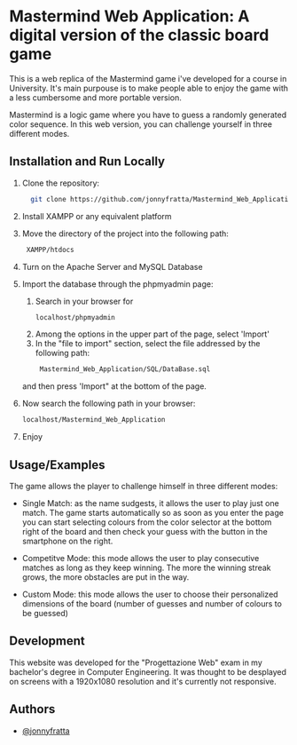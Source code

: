 
# Mastermind Web Application: A digital version of the classic board game

This is a web replica of the Mastermind game i've developed for a course in University. It's main purpouse is to make people able to enjoy the game with a less cumbersome and more portable version.

Mastermind is a logic game where you have to guess a randomly generated color sequence. In this web version, you can challenge yourself in three different modes.

## Installation and Run Locally
1. Clone the repository:
    ```sh
      git clone https://github.com/jonnyfratta/Mastermind_Web_Application.git
    ```

2. Install XAMPP or any equivalent platform

3. Move the directory of the project into the following path:
   ```sh
    XAMPP/htdocs
    ```

4. Turn on the Apache Server and MySQL Database  

5. Import the database through the phpmyadmin page:
    1. Search in your browser for     
        ```sh
        localhost/phpmyadmin
        ```
    2. Among the options in the upper part of the page, select 'Import'
    3. In the "file to import" section, select the file addressed by the following path: 
       ```sh
        Mastermind_Web_Application/SQL/DataBase.sql
        ```
    and then press 'Import" at the bottom of the page.


6. Now search the following path in your browser:
    ```sh
    localhost/Mastermind_Web_Application
    ```

7. Enjoy

## Usage/Examples
The game allows the player to challenge himself in three different modes:

- Single Match: as the name sudgests, it allows the user to play just one match. The game starts automatically so as soon as you enter the page you can start selecting colours from the color selector at the bottom right of the board and then check your guess with the button in the smartphone on the right.

- Competitve Mode: this mode allows the user to play consecutive matches as long as they keep winning. The more the winning streak grows, the more obstacles are put in the way.

- Custom Mode: this mode allows the user to choose their personalized dimensions of the board (number of guesses and number of colours to be guessed)


## Development
This website was developed for the "Progettazione Web" exam in my bachelor's degree in Computer Engineering. It was thought to be desplayed on screens with a 1920x1080 resolution and it's currently not responsive.

## Authors

- [@jonnyfratta](https://github.com/jonnyfratta)

